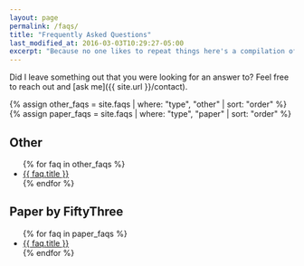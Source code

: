 ```yaml
---
layout: page
permalink: /faqs/
title: "Frequently Asked Questions"
last_modified_at: 2016-03-03T10:29:27-05:00
excerpt: "Because no one likes to repeat things here's a compilation of answers to questions I'm often asked."
---
```


Did I leave something out that you were looking for an answer to? Feel free to reach out and [ask me]({{ site.url }}/contact).

{% assign other_faqs = site.faqs | where: "type", "other" | sort: "order" %}
{% assign paper_faqs = site.faqs | where: "type", "paper" | sort: "order" %}

## Other

<ul>
{% for faq in other_faqs %}
<li><a href="{{ faq.url }}">{{ faq.title }}</a></li>
{% endfor %}
</ul>

## Paper by FiftyThree

<ul>
{% for faq in paper_faqs %}
<li><a href="{{ faq.url }}">{{ faq.title }}</a></li>
{% endfor %}
</ul>
